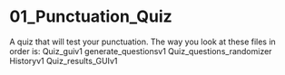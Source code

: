 # 01_Punctuation_Quiz
A quiz that will test your punctuation.
The way you look at these files in order is:
Quiz_guiv1
generate_questionsv1
Quiz_questions_randomizer
Historyv1
Quiz_results_GUIv1
